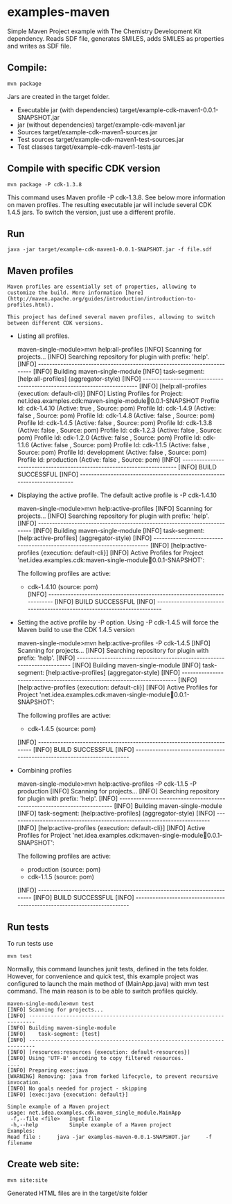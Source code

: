 examples-maven
==============

Simple Maven Project example with The Chemistry Development Kit dependency. Reads SDF file, generates SMILES, adds SMILES as properties and writes as SDF file.

Compile:
--------------

    mvn package

Jars are created in the target folder.

* Executable jar (with dependencies)
        target/example-cdk-maven1-0.0.1-SNAPSHOT.jar
* jar (without dependencies)
        target/example-cdk-maven1.jar
* Sources 
        target/example-cdk-maven1-sources.jar
* Test sources 
        target/example-cdk-maven1-test-sources.jar
* Test classes 
        target/example-cdk-maven1-tests.jar

Compile with specific CDK version
--------------

    mvn package -P cdk-1.3.8

This command uses Maven profile -P cdk-1.3.8. See below more information on maven profiles. 
The resulting executable jar will include several CDK 1.4.5 jars. To switch the version, just use a different profile.     

Run 
--------------

    java -jar target/example-cdk-maven1-0.0.1-SNAPSHOT.jar -f file.sdf
    


Maven profiles 
--------------

	Maven profiles are essentially set of properties, allowing to customize the build. More information [here](http://maven.apache.org/guides/introduction/introduction-to-profiles.html).  

	This project has defined several maven profiles, allowing to switch between different CDK versions. 
	
* Listing all profiles. 
	
    maven-single-module>mvn help:all-profiles
	[INFO] Scanning for projects...
	[INFO] Searching repository for plugin with prefix: 'help'.
	[INFO] ------------------------------------------------------------------------
	[INFO] Building maven-single-module
	[INFO]    task-segment: [help:all-profiles] (aggregator-style)
	[INFO] ------------------------------------------------------------------------
	[INFO] [help:all-profiles {execution: default-cli}]
	[INFO] Listing Profiles for Project: net.idea.examples.cdk:maven-single-module:jar:0.0.1-SNAPSHOT
	  Profile Id: cdk-1.4.10 (Active: true , Source: pom)
	  Profile Id: cdk-1.4.9 (Active: false , Source: pom)
	  Profile Id: cdk-1.4.8 (Active: false , Source: pom)
	  Profile Id: cdk-1.4.5 (Active: false , Source: pom)
	  Profile Id: cdk-1.3.8 (Active: false , Source: pom)
	  Profile Id: cdk-1.2.3 (Active: false , Source: pom)
	  Profile Id: cdk-1.2.0 (Active: false , Source: pom)
	  Profile Id: cdk-1.1.6 (Active: false , Source: pom)
	  Profile Id: cdk-1.1.5 (Active: false , Source: pom)
	  Profile Id: development (Active: false , Source: pom)
	  Profile Id: production (Active: false , Source: pom)
	[INFO] ------------------------------------------------------------------------
	[INFO] BUILD SUCCESSFUL
	[INFO] ------------------------------------------------------------------------
	    
* Displaying the active profile. The default active profile is -P cdk-1.4.10 
	    
	maven-single-module>mvn help:active-profiles
	[INFO] Scanning for projects...
	[INFO] Searching repository for plugin with prefix: 'help'.
	[INFO] ------------------------------------------------------------------------
	[INFO] Building maven-single-module
	[INFO]    task-segment: [help:active-profiles] (aggregator-style)
	[INFO] ------------------------------------------------------------------------
	[INFO] [help:active-profiles {execution: default-cli}]
	[INFO]
	Active Profiles for Project 'net.idea.examples.cdk:maven-single-module:jar:0.0.1-SNAPSHOT':
	
	The following profiles are active:
	
	 - cdk-1.4.10 (source: pom)	    
	[INFO] ------------------------------------------------------------------------
	[INFO] BUILD SUCCESSFUL
	[INFO] ------------------------------------------------------------------------	 
	
* Setting the active profile by -P option. Using -P cdk-1.4.5 will force the Maven build to use the CDK 1.4.5 version
	    
	maven-single-module>mvn help:active-profiles -P cdk-1.4.5
	[INFO] Scanning for projects...
	[INFO] Searching repository for plugin with prefix: 'help'.
	[INFO] ------------------------------------------------------------------------
	[INFO] Building maven-single-module
	[INFO]    task-segment: [help:active-profiles] (aggregator-style)
	[INFO] ------------------------------------------------------------------------
	[INFO] [help:active-profiles {execution: default-cli}]
	[INFO]
	Active Profiles for Project 'net.idea.examples.cdk:maven-single-module:jar:0.0.1-SNAPSHOT':
	
	The following profiles are active:
	
	 - cdk-1.4.5 (source: pom)
	
	[INFO] ------------------------------------------------------------------------
	[INFO] BUILD SUCCESSFUL
	[INFO] ------------------------------------------------------------------------
    
* Combining profiles 
	    
	maven-single-module>mvn help:active-profiles -P cdk-1.1.5 -P production
	[INFO] Scanning for projects...
	[INFO] Searching repository for plugin with prefix: 'help'.
	[INFO] ------------------------------------------------------------------------
	[INFO] Building maven-single-module
	[INFO]    task-segment: [help:active-profiles] (aggregator-style)
	[INFO] ------------------------------------------------------------------------
	[INFO] [help:active-profiles {execution: default-cli}]
	[INFO]
	Active Profiles for Project 'net.idea.examples.cdk:maven-single-module:jar:0.0.1-SNAPSHOT':
	
	The following profiles are active:
	
	 - production (source: pom)
	 - cdk-1.1.5 (source: pom)
	
	[INFO] ------------------------------------------------------------------------
	[INFO] BUILD SUCCESSFUL
	[INFO] ------------------------------------------------------------------------
	
Run tests
--------------
	
To run tests use

	mvn test 

Normally, this command launches junit tests, defined in the tets folder. However, for convenience and quick test, this example project 
was configured to launch the main method of (MainApp.java) with mvn test command. The main reason is to be able to switch profiles quickly.

	maven-single-module>mvn test
	[INFO] Scanning for projects...
	[INFO] ------------------------------------------------------------------------
	[INFO] Building maven-single-module
	[INFO]    task-segment: [test]
	[INFO] ------------------------------------------------------------------------
	[INFO] [resources:resources {execution: default-resources}]
	[INFO] Using 'UTF-8' encoding to copy filtered resources.
    ....
	[INFO] Preparing exec:java
	[WARNING] Removing: java from forked lifecycle, to prevent recursive invocation.
	[INFO] No goals needed for project - skipping
	[INFO] [exec:java {execution: default}]

	Simple example of a Maven project
	usage: net.idea.examples.cdk.maven_single_module.MainApp
	 -f,--file <file>   Input file
	 -h,--help          Simple example of a Maven project
	Examples:
	Read file :     java -jar examples-maven-0.0.1-SNAPSHOT.jar     -f filename
	
Create web site:
--------------

    mvn site:site 

Generated HTML files are in the target/site folder